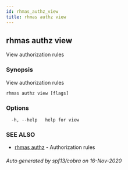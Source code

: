 ```yaml
---
id: rhmas_authz_view
title: rhmas authz view
---
```

## rhmas authz view

View authorization rules

### Synopsis

View authorization rules

```
rhmas authz view [flags]
```

### Options

```
  -h, --help   help for view
```

### SEE ALSO

* [rhmas authz](rhmas_authz.md)	 - Authorization rules

###### Auto generated by spf13/cobra on 16-Nov-2020
